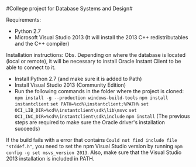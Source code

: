 #College project for Database Systems and Design#

Requirements:
- Python 2.7
- Microsoft Visual Studio 2013 (It will install the 2013 C++ redistributables and the C++ compiler)

Installation instructions:
Obs. Depending on where the database is located (local or remote), it will be necessary to install Oracle Instant Client to be able to connect to it.

- Install Python 2.7 (and make sure it is added to Path)
- Install Visual Studio 2013 (Community Edition)
- Run the following commands in the folder where the project is cloned:
  `npm install -g --production windows-build-tools`
  `npm install instantclient`
  `set PATH=%cd%\instantclient;%PATH%`
  `set OCI_LIB_DIR=%cd%\instantclient\sdk\lib\msvc`
  `set OCI_INC_DIR=%cd%\instantclient\sdk\include`
  `npm install` (The previous steps are required to make sure the Oracle driver's installation succeeds)

If the build fails with a error that contains `Could not find include file "stddef.h"`, you need to set the npm Visual Studio version by running
  `npm config -g set msvs_version 2013`. Also, make sure that the Visual Studio 2013 installation is included in PATH.
